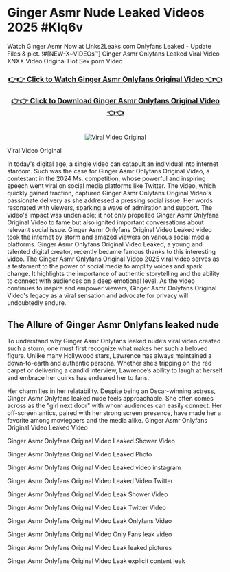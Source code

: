 # Ginger Asmr Nude Leaked Videos 2025 #Klq6v

Watch Ginger Asmr Now at Links2Leaks.com Onlyfans Leaked - Update Files & pict. !#[NEW-X~VIDEOs™] Ginger Asmr Onlyfans Leaked Viral Video XNXX Video Original Hot Sex porn Video
<br>
<div align="center">
<h3><a href="https://links2leaks.com/gingerasmr" rel="nofollow">👉👉 Click to Watch Ginger Asmr Onlyfans Original Video 👈👈</a></h3>
<h3><a href="https://links2leaks.com/gingerasmr" rel="nofollow">👉👉 Click to Download Ginger Asmr Onlyfans Original Video 👈👈</a></h3>
<br>
<a href="https://links2leaks.com/gingerasmr" rel="nofollow"><img src="https://i.ibb.co/Gkj2r4b/banner.png" alt="Viral Video Original" style="max-width: 100%; display: inline-block;" data-target="animated-image.originalImage"></a>
</div>

Viral Video Original

In today's digital age, a single video can catapult an individual into internet stardom. Such was the case for Ginger Asmr Onlyfans Original Video, a contestant in the 2024 Ms. competition, whose powerful and inspiring speech went viral on social media platforms like Twitter.
The video, which quickly gained traction, captured Ginger Asmr Onlyfans Original Video's passionate delivery as she addressed a pressing social issue. Her words resonated with viewers, sparking a wave of admiration and support. The video's impact was undeniable; it not only propelled Ginger Asmr Onlyfans Original Video to fame but also ignited important conversations about relevant social issue.
Ginger Asmr Onlyfans Original Video Leaked video took the internet by storm and amazed viewers on various social media platforms. Ginger Asmr Onlyfans Original Video Leaked, a young and talented digital creator, recently became famous thanks to this interesting video.
The Ginger Asmr Onlyfans Original Video 2025 viral video serves as a testament to the power of social media to amplify voices and spark change. It highlights the importance of authentic storytelling and the ability to connect with audiences on a deep emotional level. As the video continues to inspire and empower viewers, Ginger Asmr Onlyfans Original Video's legacy as a viral sensation and advocate for privacy will undoubtedly endure.

<h2>The Allure of Ginger Asmr Onlyfans leaked nude</h2>


To understand why Ginger Asmr Onlyfans leaked nude’s viral video created such a storm, one must first recognize what makes her such a beloved figure. Unlike many Hollywood stars, Lawrence has always maintained a down-to-earth and authentic persona. Whether she’s tripping on the red carpet or delivering a candid interview, Lawrence’s ability to laugh at herself and embrace her quirks has endeared her to fans.

Her charm lies in her relatability. Despite being an Oscar-winning actress, Ginger Asmr Onlyfans leaked nude feels approachable. She often comes across as the "girl next door" with whom audiences can easily connect. Her off-screen antics, paired with her strong screen presence, have made her a favorite among moviegoers and the media alike.
Ginger Asmr Onlyfans Original Video Leaked Video

Ginger Asmr Onlyfans Original Video Leaked Shower Video

Ginger Asmr Onlyfans Original Video Leaked Photo

Ginger Asmr Onlyfans Original Video Leaked video instagram

Ginger Asmr Onlyfans Original Video Leaked Video Twitter

Ginger Asmr Onlyfans Original Video Leak Shower Video

Ginger Asmr Onlyfans Original Video Leak Twitter Video

Ginger Asmr Onlyfans Original Video Leak Onlyfans Video

Ginger Asmr Onlyfans Original Video Only Fans leak video

Ginger Asmr Onlyfans Original Video Leak leaked pictures

Ginger Asmr Onlyfans Original Video Leak explicit content leak